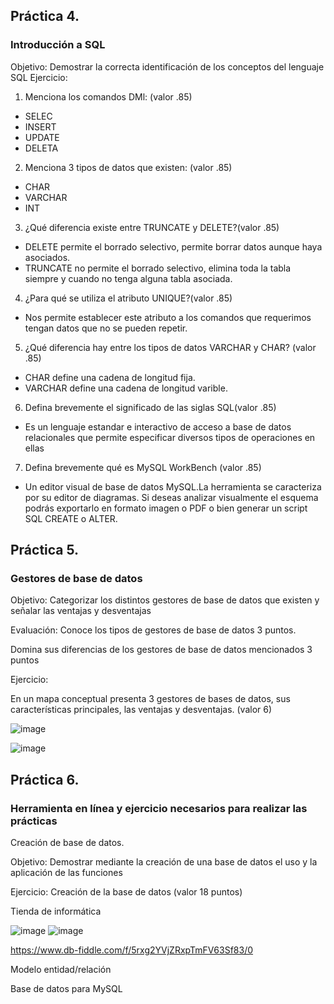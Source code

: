 ## Práctica 4.
### Introducción a SQL
Objetivo: Demostrar la correcta identificación de los conceptos del lenguaje SQL
Ejercicio:

1. Menciona los comandos DMl: (valor .85)

* SELEC
* INSERT
* UPDATE
* DELETA

2. Menciona 3 tipos de datos que existen: (valor .85)

* CHAR
* VARCHAR
* INT


3. ¿Qué diferencia existe entre TRUNCATE y DELETE?(valor .85)

* DELETE permite el borrado selectivo, permite borrar datos aunque haya asociados.
* TRUNCATE no permite el borrado selectivo, elimina toda la tabla siempre y cuando no tenga alguna tabla asociada.

4. ¿Para qué se utiliza el atributo UNIQUE?(valor .85)

* Nos permite establecer este atributo a los comandos que requerimos tengan datos que no se pueden repetir.

5. ¿Qué diferencia hay entre los tipos de datos VARCHAR y CHAR? (valor .85)

* CHAR define una cadena de longitud fija.
* VARCHAR define una cadena de longitud varible.


6. Defina brevemente el significado de las siglas SQL(valor .85)

* Es un lenguaje estandar e interactivo de acceso a base de datos relacionales que permite especificar diversos tipos de operaciones en ellas 


7. Defina brevemente qué es MySQL WorkBench (valor .85)

* Un editor visual de base de datos MySQL.La herramienta se caracteriza por su editor de diagramas. Si deseas analizar visualmente el esquema podrás exportarlo en formato imagen o PDF o bien generar un script SQL CREATE o ALTER.


## Práctica 5.
### Gestores de base de datos

Objetivo: Categorizar los distintos gestores de base de datos que existen y señalar las
ventajas y desventajas

Evaluación: Conoce los tipos de gestores de base de datos 3 puntos.

Domina sus diferencias de los gestores de base de datos mencionados 3 puntos

Ejercicio:

En un mapa conceptual presenta 3 gestores de bases de datos, sus características
principales, las ventajas y desventajas. (valor 6)

![image](https://user-images.githubusercontent.com/91554777/170415427-e2b7321b-a97f-43b0-ac24-6e506c307e6b.png)

![image](https://user-images.githubusercontent.com/101212784/170516669-f9fa1288-7edd-4131-a77a-4ff27d3d35cd.png)


## Práctica 6.
### Herramienta en línea y ejercicio necesarios para realizar las prácticas

Creación de base de datos.

Objetivo: Demostrar mediante la creación de una base de datos el uso y la aplicación de
las funciones

Ejercicio: Creación de la base de datos (valor 18 puntos)

Tienda de informática

![image](https://user-images.githubusercontent.com/91554777/170415101-717bca19-3644-46a9-8a57-8d5940c5d283.png)
![image](https://user-images.githubusercontent.com/101212784/170520824-c519ce46-3440-47d7-92c0-78ded7902da9.png)

https://www.db-fiddle.com/f/5rxg2YVjZRxpTmFV63Sf83/0




Modelo entidad/relación




Base de datos para MySQL
